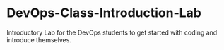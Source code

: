 # DevOps-Class-Introduction-Lab
Introductory Lab for the DevOps students to get started with coding and introduce themselves. 

